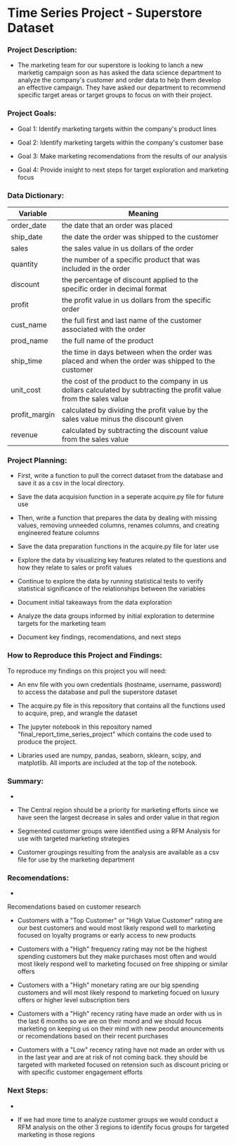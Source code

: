# Time Series Project - Superstore Dataset

### Project Description:
- The marketing team for our superstore is looking to lanch a new marketig campaign soon as has asked the data science department to analyze the company's customer and order data to help them develop an effective campaign. They have asked our department to recommend specific target areas or target groups to focus on with their project.

### Project Goals:
- Goal 1: Identify marketing targets within the company's product lines

- Goal 2: Identify marketing targets within the company's customer base

- Goal 3: Make marketing recomendations from the results of our analysis

- Goal 4: Provide insight to next steps for target exploration and marketing focus

### Data Dictionary:

| Variable | Meaning |
|----------|---------|
|order_date|the date that an order was placed|
|ship_date|the date the order was shipped to the customer|
|sales|the sales value in us dollars of the order|
|quantity|the number of a specific product that was included in the order|
|discount|the percentage of discount applied to the specific order in decimal format|
|profit|the profit value in us dollars from the specific order|
|cust_name|the full first and last name of the customer associated with the order|
|prod_name|the full name of the product|
|ship_time|the time in days between when the order was placed and when the order was shipped to the customer|
|unit_cost|the cost of the product to the company in us dollars calculated by subtracting the profit value from the sales value|
|profit_margin|calculated by dividing the profit value by the sales value minus the discount given|
|revenue|calculated by subtracting the discount value from the sales value|

### Project Planning:
- First, write a function to pull the correct dataset from the database and save it as a csv in the local directory.

- Save the data acquision function in a seperate acquire.py file for future use

- Then, write a function that prepares the data by dealing with missing values, removing unneeded columns, renames columns, and creating engineered feature columns

- Save the data preparation functions in the acquire.py file for later use

- Explore the data by visualizing key features related to the questions and how they relate to sales or profit values

- Continue to explore the data by running statistical tests to verify statistical significance of the relationships between the variables

- Document initial takeaways from the data exploration

- Analyze the data groups informed by initial exploration to determine targets for the marketing team

- Document key findings, recomendations, and next steps

### How to Reproduce this Project and Findings:

To reproduce my findings on this project you will need:

- An env file with you own credentials (hostname, username, password) to access the database and pull the superstore dataset

- The acquire.py file in this repository that contains all the functions used to acquire, prep, and wrangle the dataset

- The jupyter notebook in this repository named "final_report_time_series_project" which contains the code used to produce the project.

- Libraries used are numpy, pandas, seaborn, sklearn, scipy, and matplotlib. All imports are included at the top of the notebook.

### Summary:

- 

- The Central region should be a priority for marketing efforts since we have seen the largest decrease in sales and order value in that region

- Segmented customer groups were identified using a RFM Analysis for use with targeted marketing strategies

- Customer groupings resulting from the analysis are available as a csv file for use by the marketing department

### Recomendations:

- 

Recomendations based on customer research

- Customers with a "Top Customer" or "High Value Customer" rating are our best customers and would most likely respond well to marketing focused on loyalty programs or early access to new products

- Customers with a "High" frequency rating may not be the highest spending customers but they make purchases most often and would most likely respond well to marketing focused on free shipping or similar offers

- Customers with a "High" monetary rating are our big spending customers and will most likely respond to marketing focued on luxury offers or higher level subscription tiers

- Customers with a "High" recency rating have made an order with us in the last 6 months so we are on their mond and we should focus marketing on keeping us on their mind with new peodut anouncements or recomendations based on their recent purchases

- Customers with a "Low" recency rating have not made an order with us in the last year and are at risk of not coming back. they should be targeted with marketed focused on retension such as discount pricing or with specific customer engagement efforts

### Next Steps:

- 

- If we had more time to analyze customer groups we would conduct a RFM analysis on the other 3 regions to identify focus groups for targeted marketing in those regions
